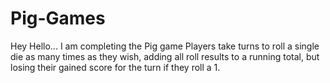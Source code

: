 # Pig-Games
 Hey Hello...  I am completing the Pig game Players take turns to roll a single die as many times as they wish, adding all roll results to a running total, but losing their gained score for the turn if they roll a 1.
